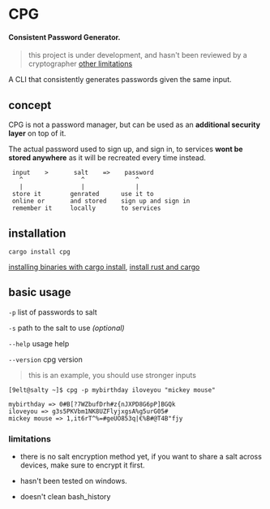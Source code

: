 # CPG
#### Consistent Password Generator.

> this project is under development, and hasn't been reviewed by a cryptographer [other limitations](#limitations)

A CLI that consistently generates passwords given the same input.

## concept

CPG is not a password manager, but can be used
as an **additional security layer** on top of it.

The actual password used to sign up, and sign in, to services
**wont be stored anywhere** as it will be recreated every time instead.

```
 input    >       salt    =>    password
   ^                ^              ^
   |                |              |
 store it        genrated      use it to 
 online or       and stored    sign up and sign in
 remember it     locally       to services
```

## installation

```
cargo install cpg
```

[installing binaries with cargo install](https://doc.rust-lang.org/book/ch14-04-installing-binaries.html), [install rust and cargo](https://doc.rust-lang.org/cargo/getting-started/installation.html)

## basic usage

`-p` list of passwords to salt

`-s` path to the salt to use *(optional)*

`--help` usage help

`--version` cpg version

> this is an example, you should use stronger inputs

```
[9elt@salty ~]$ cpg -p mybirthday iloveyou "mickey mouse"

mybirthday => 0#B[?7WZbufDrh#z{nJXPD8G6pP]BGQk
iloveyou => g3s5PKVbm1NK8UZFlyjxgsA%g5urG05#
mickey mouse => 1,it6rT^%=#geUO853q|€%B#@T4B"fjy
```

### limitations

* there is no salt encryption method yet,
if you want to share a salt across devices, make sure
to encrypt it first.

* hasn't been tested on windows.

* doesn't clean bash_history
